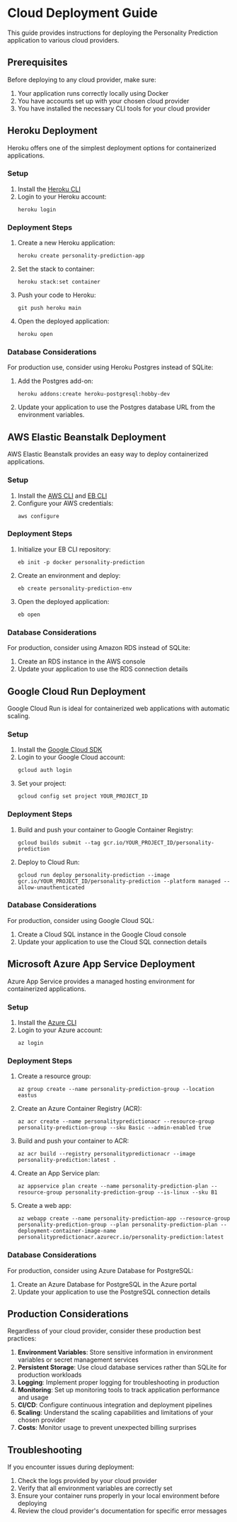 # Cloud Deployment Guide

This guide provides instructions for deploying the Personality Prediction application to various cloud providers.

## Prerequisites

Before deploying to any cloud provider, make sure:
1. Your application runs correctly locally using Docker
2. You have accounts set up with your chosen cloud provider
3. You have installed the necessary CLI tools for your cloud provider

## Heroku Deployment

Heroku offers one of the simplest deployment options for containerized applications.

### Setup

1. Install the [Heroku CLI](https://devcenter.heroku.com/articles/heroku-cli)
2. Login to your Heroku account:
   ```
   heroku login
   ```

### Deployment Steps

1. Create a new Heroku application:
   ```
   heroku create personality-prediction-app
   ```

2. Set the stack to container:
   ```
   heroku stack:set container
   ```

3. Push your code to Heroku:
   ```
   git push heroku main
   ```

4. Open the deployed application:
   ```
   heroku open
   ```

### Database Considerations

For production use, consider using Heroku Postgres instead of SQLite:

1. Add the Postgres add-on:
   ```
   heroku addons:create heroku-postgresql:hobby-dev
   ```

2. Update your application to use the Postgres database URL from the environment variables.

## AWS Elastic Beanstalk Deployment

AWS Elastic Beanstalk provides an easy way to deploy containerized applications.

### Setup

1. Install the [AWS CLI](https://aws.amazon.com/cli/) and [EB CLI](https://docs.aws.amazon.com/elasticbeanstalk/latest/dg/eb-cli3-install.html)
2. Configure your AWS credentials:
   ```
   aws configure
   ```

### Deployment Steps

1. Initialize your EB CLI repository:
   ```
   eb init -p docker personality-prediction
   ```

2. Create an environment and deploy:
   ```
   eb create personality-prediction-env
   ```

3. Open the deployed application:
   ```
   eb open
   ```

### Database Considerations

For production, consider using Amazon RDS instead of SQLite:

1. Create an RDS instance in the AWS console
2. Update your application to use the RDS connection details

## Google Cloud Run Deployment

Google Cloud Run is ideal for containerized web applications with automatic scaling.

### Setup

1. Install the [Google Cloud SDK](https://cloud.google.com/sdk/docs/install)
2. Login to your Google Cloud account:
   ```
   gcloud auth login
   ```
3. Set your project:
   ```
   gcloud config set project YOUR_PROJECT_ID
   ```

### Deployment Steps

1. Build and push your container to Google Container Registry:
   ```
   gcloud builds submit --tag gcr.io/YOUR_PROJECT_ID/personality-prediction
   ```

2. Deploy to Cloud Run:
   ```
   gcloud run deploy personality-prediction --image gcr.io/YOUR_PROJECT_ID/personality-prediction --platform managed --allow-unauthenticated
   ```

### Database Considerations

For production, consider using Google Cloud SQL:

1. Create a Cloud SQL instance in the Google Cloud console
2. Update your application to use the Cloud SQL connection details

## Microsoft Azure App Service Deployment

Azure App Service provides a managed hosting environment for containerized applications.

### Setup

1. Install the [Azure CLI](https://docs.microsoft.com/en-us/cli/azure/install-azure-cli)
2. Login to your Azure account:
   ```
   az login
   ```

### Deployment Steps

1. Create a resource group:
   ```
   az group create --name personality-prediction-group --location eastus
   ```

2. Create an Azure Container Registry (ACR):
   ```
   az acr create --name personalitypredictionacr --resource-group personality-prediction-group --sku Basic --admin-enabled true
   ```

3. Build and push your container to ACR:
   ```
   az acr build --registry personalitypredictionacr --image personality-prediction:latest .
   ```

4. Create an App Service plan:
   ```
   az appservice plan create --name personality-prediction-plan --resource-group personality-prediction-group --is-linux --sku B1
   ```

5. Create a web app:
   ```
   az webapp create --name personality-prediction-app --resource-group personality-prediction-group --plan personality-prediction-plan --deployment-container-image-name personalitypredictionacr.azurecr.io/personality-prediction:latest
   ```

### Database Considerations

For production, consider using Azure Database for PostgreSQL:

1. Create an Azure Database for PostgreSQL in the Azure portal
2. Update your application to use the PostgreSQL connection details

## Production Considerations

Regardless of your cloud provider, consider these production best practices:

1. **Environment Variables**: Store sensitive information in environment variables or secret management services
2. **Persistent Storage**: Use cloud database services rather than SQLite for production workloads
3. **Logging**: Implement proper logging for troubleshooting in production
4. **Monitoring**: Set up monitoring tools to track application performance and usage
5. **CI/CD**: Configure continuous integration and deployment pipelines
6. **Scaling**: Understand the scaling capabilities and limitations of your chosen provider
7. **Costs**: Monitor usage to prevent unexpected billing surprises

## Troubleshooting

If you encounter issues during deployment:

1. Check the logs provided by your cloud provider
2. Verify that all environment variables are correctly set
3. Ensure your container runs properly in your local environment before deploying
4. Review the cloud provider's documentation for specific error messages
